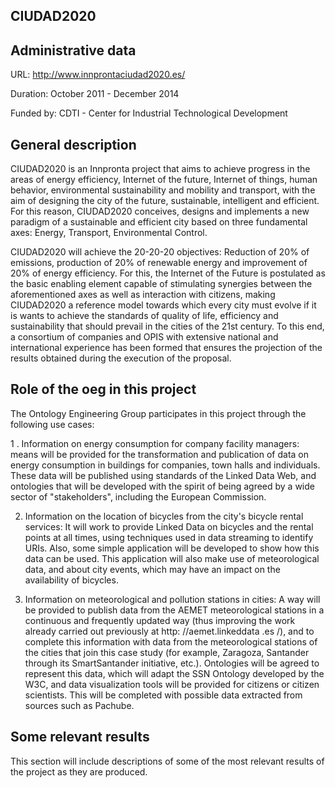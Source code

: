 ## CIUDAD2020

## Administrative data

URL: http://www.innprontaciudad2020.es/

Duration: October 2011 - December 2014

Funded by: CDTI - Center for Industrial Technological Development

## General description

CIUDAD2020 is an Innpronta project that aims to achieve progress in the areas of energy efficiency, Internet of the future, Internet of things, human behavior, environmental sustainability and mobility and transport, with the aim of designing the city of the future, sustainable, intelligent and efficient. For this reason, CIUDAD2020 conceives, designs and implements a new paradigm of a sustainable and efficient city based on three fundamental axes: Energy, Transport, Environmental Control.

CIUDAD2020 will achieve the 20-20-20 objectives: Reduction of 20% of emissions, production of 20% of renewable energy and improvement of 20% of energy efficiency. For this, the Internet of the Future is postulated as the basic enabling element capable of stimulating synergies between the aforementioned axes as well as interaction with citizens, making CIUDAD2020 a reference model towards which every city must evolve if it is wants to achieve the standards of quality of life, efficiency and sustainability that should prevail in the cities of the 21st century. To this end, a consortium of companies and OPIS with extensive national and international experience has been formed that ensures the projection of the results obtained during the execution of the proposal.

## Role of the oeg in this project
The Ontology Engineering Group participates in this project through the following use cases:

1 . Information on energy consumption for company facility managers: means will be provided for the transformation and publication of data on energy consumption in buildings for companies, town halls and individuals. These data will be published using standards of the Linked Data Web, and ontologies that will be developed with the spirit of being agreed by a wide sector of "stakeholders", including the European Commission.

2. Information on the location of bicycles from the city's bicycle rental services: It will work to provide Linked Data on bicycles and the rental points at all times, using techniques used in data streaming to identify URIs. Also, some simple application will be developed to show how this data can be used. This application will also make use of meteorological data, and about city events, which may have an impact on the availability of bicycles.

3. Information on meteorological and pollution stations in cities: A way will be provided to publish data from the AEMET meteorological stations in a continuous and frequently updated way (thus improving the work already carried out previously at http: //aemet.linkeddata .es /), and to complete this information with data from the meteorological stations of the cities that join this case study (for example, Zaragoza, Santander through its SmartSantander initiative, etc.). Ontologies will be agreed to represent this data, which will adapt the SSN Ontology developed by the W3C, and data visualization tools will be provided for citizens or citizen scientists. This will be completed with possible data extracted from sources such as Pachube.


## Some relevant results
This section will include descriptions of some of the most relevant results of the project as they are produced.
